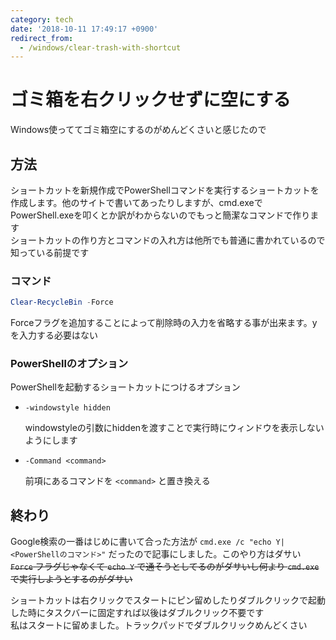```yaml
---
category: tech
date: '2018-10-11 17:49:17 +0900'
redirect_from:
  - /windows/clear-trash-with-shortcut
---
```


# ゴミ箱を右クリックせずに空にする

Windows使っててゴミ箱空にするのがめんどくさいと感じたので

<!--more-->


## 方法
ショートカットを新規作成でPowerShellコマンドを実行するショートカットを作成します。他のサイトで書いてあったりしますが、cmd.exeでPowerShell.exeを叩くとか訳がわからないのでもっと簡潔なコマンドで作ります  
ショートカットの作り方とコマンドの入れ方は他所でも普通に書かれているので知っている前提です

### コマンド
```powershell
Clear-RecycleBin -Force
```

Forceフラグを追加することによって削除時の入力を省略する事が出来ます。yを入力する必要はない

### PowerShellのオプション
PowerShellを起動するショートカットにつけるオプション

- `-windowstyle hidden`

   windowstyleの引数にhiddenを渡すことで実行時にウィンドウを表示しないようにします

- `-Command <command>`

   前項にあるコマンドを `<command>` と置き換える

## 終わり
Google検索の一番はじめに書いて合った方法が `cmd.exe /c "echo Y|<PowerShellのコマンド>"` だったので記事にしました。このやり方はダサい  
~~`Force` フラグじゃなくて `echo Y` で通そうとしてるのがダサいし何より `cmd.exe` で実行しようとするのがダサい~~

ショートカットは右クリックでスタートにピン留めしたりダブルクリックで起動した時にタスクバーに固定すれば以後はダブルクリック不要です  
私はスタートに留めました。トラックパッドでダブルクリックめんどくさい
